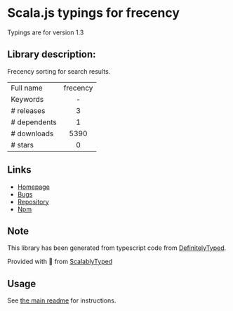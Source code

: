 
# Scala.js typings for frecency

Typings are for version 1.3

## Library description:
Frecency sorting for search results.

|                    |                 |
| ------------------ | :-------------: |
| Full name          | frecency |
| Keywords           | - |
| # releases         | 3 |
| # dependents       | 1 |
| # downloads        | 5390 |
| # stars            | 0 |

## Links
- [Homepage](https://github.com/mixmaxhq/frecency#readme)
- [Bugs](https://github.com/mixmaxhq/frecency/issues)
- [Repository](https://github.com/mixmaxhq/frecency)
- [Npm](https://www.npmjs.com/package/frecency)
    


## Note
This library has been generated from typescript code from [DefinitelyTyped](https://definitelytyped.org).

Provided with :purple_heart: from [ScalablyTyped](https://github.com/oyvindberg/ScalablyTyped)

## Usage
See [the main readme](../../readme.md) for instructions.


